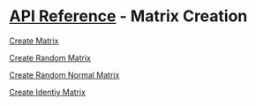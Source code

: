 # [API Reference](../API.md) - Matrix Creation

[Create Matrix](CreateMatrix.md)

[Create Random Matrix](CreateRandomMatrix.md)

[Create Random Normal Matrix](CreateRandomNormalMatrix.md)

[Create Identiy Matrix](CreateIdentityMatrix.md)
